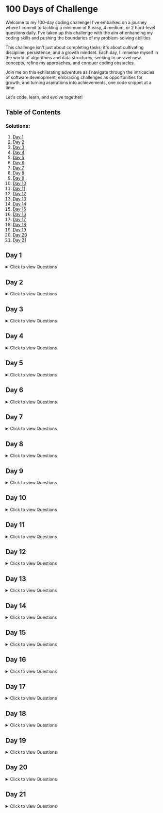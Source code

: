 # 100 Days of Challenge

Welcome to my 100-day coding challenge! I've embarked on a journey where I commit to tackling a minimum of 8 easy, 4 medium, or 2 hard-level questions daily. I've taken up this challenge with the aim of enhancing my coding skills and pushing the boundaries of my problem-solving abilities.

This challenge isn't just about completing tasks; it's about cultivating discipline, persistence, and a growth mindset. Each day, I immerse myself in the world of algorithms and data structures, seeking to unravel new concepts, refine my approaches, and conquer coding obstacles.

Join me on this exhilarating adventure as I navigate through the intricacies of software development, embracing challenges as opportunities for growth, and turning aspirations into achievements, one code snippet at a time.

Let's code, learn, and evolve together!

## Table of Contents
### Solutions:
1. [Day 1](https://github.com/bugremover/100-days-of-challenge/tree/main/Day1)
2. [Day 2](https://github.com/bugremover/100-days-of-challenge/tree/main/Day2)
3. [Day 3](https://github.com/bugremover/100-days-of-challenge/tree/main/Day3)
4. [Day 4](https://github.com/bugremover/100-days-of-challenge/tree/main/Day4)
5. [Day 5](https://github.com/bugremover/100-days-of-challenge/tree/main/Day5)
6. [Day 6](https://github.com/bugremover/100-days-of-challenge/tree/main/Day6)
7. [Day 7](https://github.com/bugremover/100-days-of-challenge/tree/main/Day7)
8. [Day 8](https://github.com/bugremover/100-days-of-challenge/tree/main/Day8)
9. [Day 9](https://github.com/bugremover/100-days-of-challenge/tree/main/Day9)
10. [Day 10](https://github.com/bugremover/100-days-of-challenge/tree/main/Day10)
11. [Day 11](https://github.com/bugremover/100-days-of-challenge/tree/main/Day11)
12. [Day 12](https://github.com/bugremover/100-days-of-challenge/tree/main/Day12)
13. [Day 13](https://github.com/bugremover/100-days-of-challenge/tree/main/Day13)
14. [Day 14](https://github.com/bugremover/100-days-of-challenge/tree/main/Day14)
15. [Day 15](https://github.com/bugremover/100-days-of-challenge/tree/main/Day15)
16. [Day 16](https://github.com/bugremover/100-days-of-challenge/tree/main/Day16)
17. [Day 17](https://github.com/bugremover/100-days-of-challenge/tree/main/Day17)
18. [Day 18](https://github.com/bugremover/100-days-of-challenge/tree/main/Day18)
19. [Day 19](https://github.com/bugremover/100-days-of-challenge/tree/main/Day19)
20. [Day 20](https://github.com/bugremover/100-days-of-challenge/tree/main/Day20)
21. [Day 21](https://github.com/bugremover/100-days-of-challenge/tree/main/Day21)



## Day 1

<details>
  <summary>Click to view Questions</summary>

### Questions Solved:

1. [Question Name 1](https://leetcode.com/problems/graph-connectivity-with-threshold/submissions/1195848492/) - Graph connectivity (Hard)
2. [Question Name 2](https://leetcode.com/problems/clone-graph/description/) - Clone graph (Medium)
3. [Question Name 3](https://leetcode.com/problems/is-graph-bipartite/) - Is Graph Bipartite (Medium)

</details>

## Day 2

<details>
  <summary>Click to view Questions</summary>

### Questions Solved:

1. [Question Name 1](https://leetcode.com/problems/regular-expression-matching/) - Regular Expression Matching (Hard)
2. [Question Name 2](https://leetcode.com/problems/longest-palindromic-substring/description/) - Longest Palindromic Substring (Medium)
3. [Question Name 3](https://leetcode.com/problems/median-of-two-sorted-arrays/) - Median of Two sorted Arrays (Hard)

</details>

## Day 3

<details>
  <summary>Click to view Questions</summary>

### Questions Solved:

1. [Question Name 1](https://leetcode.com/problems/greatest-common-divisor-traversal/description/?envType=daily-question&envId=2024-03-08) - Greatest Commom Divisor Traversal (Hard)
2. [Question Name 2](https://leetcode.com/problems/find-all-people-with-secret/description/?envType=daily-question&envId=2024-03-08) - Find all people with secert (Hard)


</details>

## Day 4

<details>
  <summary>Click to view Questions</summary>

### Questions Solved:

1. [Question Name 1](https://leetcode.com/problems/3sum/description/) -3Sum (Medium)
2. [Question Name 2](https://leetcode.com/problems/4sum/) - 4Sum (Hard)
3. [Question Name 2](https://leetcode.com/problems/integer-to-roman/) - Integer to Roman (Medium)
4. [Question Name 2](https://leetcode.com/problems/letter-combinations-of-a-phone-number/) - Letter combinations of a phone number (Medium)

</details>

## Day 5

<details>
  <summary>Click to view Questions</summary>

### Questions Solved:

1. [Question Name 1](https://leetcode.com/problems/longest-valid-parentheses/) - Longest Valid Parentheses (Hard)
2. [Question Name 2](https://leetcode.com/problems/trapping-rain-water/) - Trapping Rain Water (Hard)


</details>

## Day 6

<details>
  <summary>Click to view Questions</summary>

### Questions Solved:

1. [Question Name 1](https://leetcode.com/problems/bus-routes/description/?envType=daily-question&envId=2024-03-11) - Bus Route (Hard)
2. [Question Name 2](https://leetcode.com/problems/constrained-subsequence-sum/?envType=daily-question&envId=2024-03-11) - Constrained Subsequence Sum (Hard)
3. [Question Name 3](https://leetcode.com/problems/custom-sort-string/description/?envType=daily-question&envId=2024-03-11) - Custom Sort String (Medium)

</details>

## Day 7

<details>
  <summary>Click to view Questions</summary>

### Questions Solved:

1. [Question Name 1](https://leetcode.com/problems/remove-zero-sum-consecutive-nodes-from-linked-list/?envType=daily-question&envId=2024-03-12) - Remove zero sum consecutive nodes from linked list (Medium)
2. [Question Name 2](https://leetcode.com/problems/first-missing-positive/description/) - First Missing Positive (Hard)
3. [Question Name 3](https://leetcode.com/problems/substring-with-concatenation-of-all-words/description/) - Substring With Concatenation of all words (Hard)

</details>

## Day 8

<details>
  <summary>Click to view Questions</summary>

### Questions Solved:

1. [Question Name 1](https://leetcode.com/problems/course-schedule/) -Course Schedule I (Medium)
2. [Question Name 2](https://leetcode.com/problems/course-schedule-ii/) - Course Schedule II (Medium)
3. [Question Name 3](https://leetcode.com/problems/number-of-islands/description/) - No.of Islands (Medium)

</details>

## Day 9

<details>
  <summary>Click to view Questions</summary>

### Questions Solved:

1. [Question Name 1](https://leetcode.com/problems/contiguous-array/?envType=daily-question&envId=2024-03-16) -Contiguous Array (Medium)
2. [Question Name 2](https://leetcode.com/problems/product-of-array-except-self/?envType=daily-question&envId=2024-03-15) - Product of Array Except itself (Medium)
3. [Question Name 3](https://leetcode.com/problems/binary-subarrays-with-sum/?envType=daily-question&envId=2024-03-14) - Binary Subarrays With Sum (Medium)

</details>

## Day 10

<details>
  <summary>Click to view Questions</summary>

### Questions Solved:

1. [Question Name 1](https://leetcode.com/problems/insert-interval/?envType=daily-question&envId=2024-03-17) -Insert Interval (Medium)
2. [Question Name 2](https://leetcode.com/problems/next-permutation/) - Next Permutation (Medium)
3. [Question Name 3](https://leetcode.com/problems/sudoku-solver/description/) - Sudoku Solver (Hard)

</details>

## Day 11

<details>
  <summary>Click to view Questions</summary>

### Questions Solved:

1. [Question Name 1](https://leetcode.com/problems/minimum-number-of-arrows-to-burst-balloons/description/?envType=daily-question&envId=2024-03-18) -Minimum Number of Arrows to brust Ballons (Medium)
2. [Question Name 2](https://www.geeksforgeeks.org/problems/word-ladder/0) - Word Ladder - I (Hard)
3. [Question Name 3](https://www.geeksforgeeks.org/problems/word-ladder-ii/0) - Word Ladder -II (Hard)

</details>


## Day 12

<details>
  <summary>Click to view Questions</summary>

### Questions Solved:

1. [Question Name 1](https://leetcode.com/problems/merge-in-between-linked-lists/?envType=daily-question&envId=2024-03-20) - Merge in between LinkedLists (Medium)
2. [Question Name 2](https://leetcode.com/problems/multiply-strings/) - Mutliply Strings (Medium)
3. [Question Name 3](https://leetcode.com/problems/task-scheduler/?envType=daily-question&envId=2024-03-19) - Task Scheduler (Medium)

</details>

## Day 13

<details>
  <summary>Click to view Questions</summary>

### Questions Solved:

1. [Question Name 1](https://leetcode.com/problems/reorder-list/?envType=daily-question&envId=2024-03-23) - Reorder List (Medium)
2. [Question Name 2](https://leetcode.com/problems/reverse-nodes-in-k-group/) - Reverse Nodes in K-Group (Hard)
3. [Question Name 3](https://leetcode.com/problems/palindrome-linked-list/description/?envType=daily-question&envId=2024-03-22) - Palindrome LinnkedList (Medium)

</details>

## Day 14

<details>
  <summary>Click to view Questions</summary>

### Questions Solved:

1. [Question Name 1](https://leetcode.com/problems/find-first-and-last-position-of-element-in-sorted-array/) - First and last position of elements in sortedarray (Medium)
2. [Question Name 2](https://leetcode.com/problems/find-the-duplicate-number/?envType=daily-question&envId=2024-03-24) - Find the duplicate number (Medium)
3. [Question Name 3](https://leetcode.com/problems/group-anagrams/) - Group Anagrams (Medium)

</details>

## Day 15

<details>
  <summary>Click to view Questions</summary>

### Questions Solved:

1. [Question Name 1](https://leetcode.com/problems/find-triangular-sum-of-an-array/description/) - Find Triangluar Sum of Array (Medium)
2. [Question Name 2](https://leetcode.com/problems/sum-of-square-numbers/description/) - Sum of Sqaure Numbers (Medium)
3. [Question Name 3](https://leetcode.com/problems/find-all-duplicates-in-an-array/?envType=daily-question&envId=2024-03-25) - Find all duplicates in an Array (Medium)

</details>


## Day 16

<details>
  <summary>Click to view Questions</summary>

### Questions Solved:

1. [Question Name 1](https://leetcode.com/problems/count-nodes-equal-to-average-of-subtree/?envType=daily-question&envId=2024-03-26) - Count Nodes Equal to Average of Subtree (Medium)
2. [Question Name 2](https://leetcode.com/problems/count-and-say/) - Count and Say (Medium)
3. [Question Name 3](https://leetcode.com/problems/powx-n/description/) - Pow(x,y) (Medium)

</details>

## Day 17

<details>
  <summary>Click to view Questions</summary>

### Questions Solved:

1. [Question Name 1](https://leetcode.com/problems/subarray-product-less-than-k/?envType=daily-question&envId=2024-03-27) - Subarray product less than K (Medium)
2. [Question Name 2](https://leetcode.com/problems/prime-arrangements/submissions/1215625475/) - Prime Arrangements (Easy)
3. [Question Name 3](https://leetcode.com/problems/predict-the-winner/description/) - Predict the Winner (Medium)

</details>

## Day 18

<details>
  <summary>Click to view Questions</summary>

### Questions Solved:

1. [Question Name 1](https://leetcode.com/problems/length-of-longest-subarray-with-at-most-k-frequency/?envType=daily-question&envId=2024-03-28) - Length of Longest Subarray with at most k  (Medium)
2. [Question Name 2](https://leetcode.com/problems/combination-sum/) - Combination sum (Medium)
3. [Question Name 3](https://leetcode.com/problems/combination-sum-ii/submissions/1216609446/) - Combination Sum - II(Medium)

</details>

## Day 19

<details>
  <summary>Click to view Questions</summary>

### Questions Solved:

1. [Question Name 1](https://leetcode.com/problems/count-subarrays-where-max-element-appears-at-least-k-times/?envType=daily-question&envId=2024-03-29) - Count Subarrays where max element appears at least k times  (Medium)
2. [Question Name 2](https://leetcode.com/problems/permutations/) - Permutations (Medium)
3. [Question Name 3](https://leetcode.com/problems/search-insert-position/) - Search insert position (Medium)

</details>

## Day 20

<details>
  <summary>Click to view Questions</summary>

### Questions Solved:

1. [Question Name 1](https://leetcode.com/problems/count-subarrays-with-fixed-bounds/description/?envType=daily-question&envId=2024-03-31) - Count Subarrays with fixed bounds (Hard)
2. [Question Name 2](https://leetcode.com/problems/valid-sudoku/) - Valid Sudoku (Medium)


</details>

## Day 21

<details>
  <summary>Click to view Questions</summary>

### Questions Solved:

1. [Question Name 1](https://leetcode.com/problems/isomorphic-strings/description/) - Isomorphic Strings (Easy)
2. [Question Name 2](https://leetcode.com/problems/permutations-ii/description/) - Permutations II (Medium)
3. [Question Name 3](https://leetcode.com/problems/word-search/description/) - Word Search (Medium)

</details>

